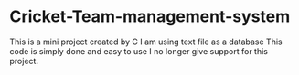 # Cricket-Team-management-system
This is a mini project created by C
I am using text file as a database
This code is simply done and easy to use
I no longer give support for this project.
